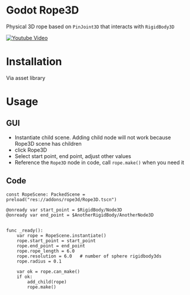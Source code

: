 # Godot Rope3D

Physical 3D rope based on `PinJoint3D` that interacts with `RigidBody3D`


[![Youtube Video](https://img.youtube.com/vi/cEQaXuW3KQQ/0.jpg)](https://www.youtube.com/watch?v=cEQaXuW3KQQ)



# Installation

Via asset library

# Usage

## GUI

- Instantiate child scene. Adding child node will not work because Rope3D scene has children
- click Rope3D
- Select start point, end point, adjust other values
- Reference the `Rope3D` node in code, call `rope.make()` when you need it

## Code

```gdscript
const RopeScene: PackedScene = preload("res://addons/rope3d/Rope3D.tscn")

@onready var start_point = $RigidBody/Node3D
@onready var end_point = $AnotherRigidBody/AnotherNode3D


func _ready():
	var rope = RopeScene.instantiate()
	rope.start_point = start_point
	rope.end_point = end_point
	rope.rope_length = 6.0
	rope.resolution = 6.0   # number of sphere rigidbody3ds
	rope.radius = 0.1
	
	var ok = rope.can_make()
	if ok:
		add_child(rope)
		rope.make()
```
